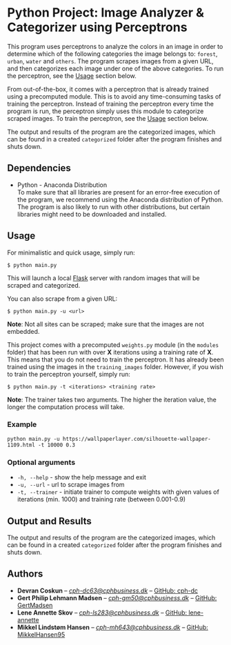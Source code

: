 # Python Project: Image Analyzer & Categorizer using Perceptrons
This program uses perceptrons to analyze the colors in an image in order to determine which of the following categories the image belongs to: `forest`, `urban`, `water` and `others`. The program scrapes images from a given URL, and then categorizes each image under one of the above categories. To run the perceptron, see the [Usage](#usage) section below.

From out-of-the-box, it comes with a perceptron that is already trained using a precomputed module. This is to avoid any time-consuming tasks of training the perceptron. Instead of training the perceptron every time the program is run, the perceptron simply uses this module to categorize scraped images. To train the perceptron, see the [Usage](#usage) section below.

The output and results of the program are the categorized images, which can be found in a created ```categorized``` folder after the program finishes and shuts down.

## Dependencies
* Python - Anaconda Distribution  
  To make sure that all libraries are present for an error-free execution of the program, we recommend using the Anaconda distribution of Python. The program is also likely to run with other distributions, but certain libraries might need to be downloaded and installed.

## Usage
For minimalistic and quick usage, simply run:
```
$ python main.py
```
This will launch a local [Flask](http://flask.pocoo.org/) server with random images that will be scraped and categorized.

You can also scrape from a given URL:
```
$ python main.py -u <url>
```
**Note**: Not all sites can be scraped; make sure that the images are not embedded.

This project comes with a precomputed `weights.py` module (in the `modules` folder) that has been run with over **X** iterations using a training rate of **X**. This means that you do not need to train the perceptron. It has already been trained using the images in the `training_images` folder. However, if you wish to train the perceptron yourself, simply run:
```
$ python main.py -t <iterations> <training rate>
```
**Note**: The trainer takes two arguments. The higher the iteration value, the longer the computation process will take.

### Example
```
python main.py -u https://wallpaperlayer.com/silhouette-wallpaper-1109.html -t 10000 0.3
```

### Optional arguments
* `-h, --help`    -  show the help message and exit
* `-u, --url`     -  url to scrape images from
* `-t, --trainer` -  initiate trainer to compute weights with given values of iterations (min. 1000) and training rate (between 0.001-0.9)

## Output and Results
The output and results of the program are the categorized images, which can be found in a created ```categorized``` folder after the program finishes and shuts down.

## Authors
* **Devran Coskun** – *cph-dc63@cphbusiness.dk* – [GitHub: cph-dc](https://github.com/cph-dc)
* **Gert Philip Lehmann Madsen** – *cph-gm50@cphbusiness.dk* – [GitHub: GertMadsen](http://github.com/GertMadsen)
* **Lene Annette Skov** – *cph-ls283@cphbusiness.dk* – [GitHub: lene-annette](https://github.com/lene-annette)
* **Mikkel Lindstøm Hansen** – *cph-mh643@cphbusiness.dk* – [GitHub: MikkelHansen95](https://github.com/MikkelHansen95)
